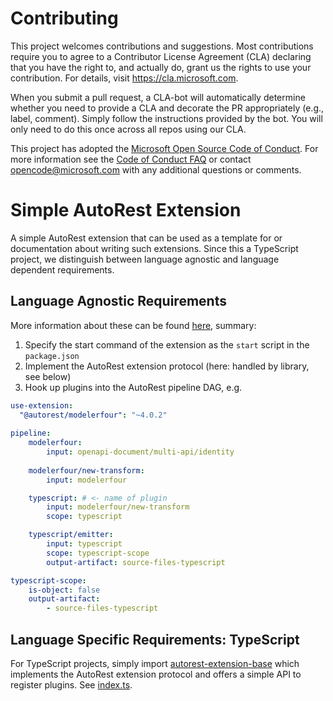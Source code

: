 
# Contributing

This project welcomes contributions and suggestions.  Most contributions require you to agree to a
Contributor License Agreement (CLA) declaring that you have the right to, and actually do, grant us
the rights to use your contribution. For details, visit https://cla.microsoft.com.

When you submit a pull request, a CLA-bot will automatically determine whether you need to provide
a CLA and decorate the PR appropriately (e.g., label, comment). Simply follow the instructions
provided by the bot. You will only need to do this once across all repos using our CLA.

This project has adopted the [Microsoft Open Source Code of Conduct](https://opensource.microsoft.com/codeofconduct/).
For more information see the [Code of Conduct FAQ](https://opensource.microsoft.com/codeofconduct/faq/) or
contact [opencode@microsoft.com](mailto:opencode@microsoft.com) with any additional questions or comments.


# Simple AutoRest Extension

A simple AutoRest extension that can be used as a template for or documentation about writing such extensions.
Since this a TypeScript project, we distinguish between language agnostic and language dependent requirements.

## Language Agnostic Requirements

More information about these can be found [here](https://github.com/Azure/autorest/tree/master/docs/developer), summary:

1) Specify the start command of the extension as the `start` script in the `package.json` 
2) Implement the AutoRest extension protocol (here: handled by library, see below)
3) Hook up plugins into the AutoRest pipeline DAG, e.g.

``` yaml
use-extension:
  "@autorest/modelerfour": "~4.0.2"
  
pipeline:
    modelerfour:
        input: openapi-document/multi-api/identity
 
    modelerfour/new-transform:
        input: modelerfour

    typescript: # <- name of plugin
        input: modelerfour/new-transform
        scope: typescript

    typescript/emitter:
        input: typescript
        scope: typescript-scope
        output-artifact: source-files-typescript

typescript-scope:
    is-object: false
    output-artifact:
        - source-files-typescript
```

## Language Specific Requirements: TypeScript

For TypeScript projects, simply import [autorest-extension-base](https://github.com/olydis/autorest-extension-base) which implements the AutoRest extension protocol and offers a simple API to register plugins.
See [index.ts](./index.ts).